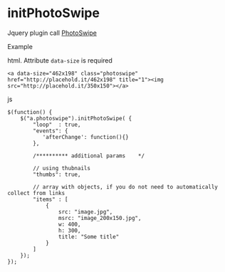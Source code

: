 # initPhotoSwipe

<p>Jquery plugin call <a href="http://photoswipe.com/">PhotoSwipe</a></p>

<p>Example</p>

html. Attribute `data-size` is required
```
<a data-size="462x198" class="photoswipe" href="http://placehold.it/462x198" title="1"><img src="http://placehold.it/350x150"></a>
```
    
js
```
$(function() {
    $("a.photoswipe").initPhotoSwipe( {
        "loop"  : true,
        "events": {
           'afterChange': function(){}
        },

        /********** additional params    */

        // using thubnails
        "thumbs": true,

        // array with objects, if you do not need to automatically collect from links
        "items" : [
            {
                src: "image.jpg",
                msrc: "image_200x150.jpg",
                w: 400,
                h: 300,
                title: "Some title"
            }
        ]
    });
});
```


